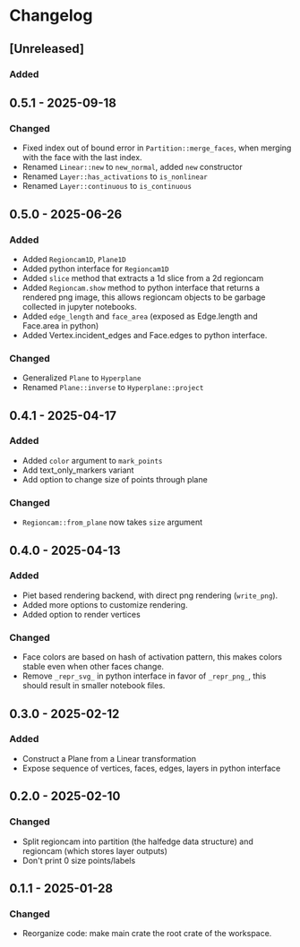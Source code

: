 # Changelog

## [Unreleased]

### Added


## 0.5.1 - 2025-09-18

### Changed

* Fixed index out of bound error in `Partition::merge_faces`, when merging with the face with the last index.
* Renamed `Linear::new` to `new_normal`, added `new` constructor
* Renamed `Layer::has_activations` to `is_nonlinear`
* Renamed `Layer::continuous` to `is_continuous`


## 0.5.0 - 2025-06-26

### Added

* Added `Regioncam1D`, `Plane1D`
* Added python interface for `Regioncam1D`
* Added `slice` method that extracts a 1d slice from a 2d regioncam
* Added `Regioncam.show` method to python interface that returns a rendered png image,
  this allows regioncam objects to be garbage collected in jupyter notebooks.
* Added `edge_length` and `face_area` (exposed as Edge.length and Face.area in python)
* Added Vertex.incident_edges and Face.edges to python interface.

### Changed

* Generalized `Plane` to `Hyperplane`
* Renamed `Plane::inverse` to `Hyperplane::project`


## 0.4.1 - 2025-04-17

### Added

* Added `color` argument to `mark_points`
* Add text_only_markers variant
* Add option to change size of points through plane

### Changed

* `Regioncam::from_plane` now takes `size` argument


## 0.4.0 - 2025-04-13

### Added

* Piet based rendering backend, with direct png rendering (`write_png`).
* Added more options to customize rendering.
* Added option to render vertices

### Changed

* Face colors are based on hash of activation pattern, this makes colors stable even when other faces change.
* Remove `_repr_svg_` in python interface in favor of `_repr_png_`, this should result in smaller notebook files.


## 0.3.0 - 2025-02-12

### Added

* Construct a Plane from a Linear transformation
* Expose sequence of vertices, faces, edges, layers in python interface


## 0.2.0 - 2025-02-10

### Changed

* Split regioncam into partition (the halfedge data structure) and regioncam (which stores layer outputs)
* Don't print 0 size points/labels


## 0.1.1 - 2025-01-28

### Changed

* Reorganize code: make main crate the root crate of the workspace.